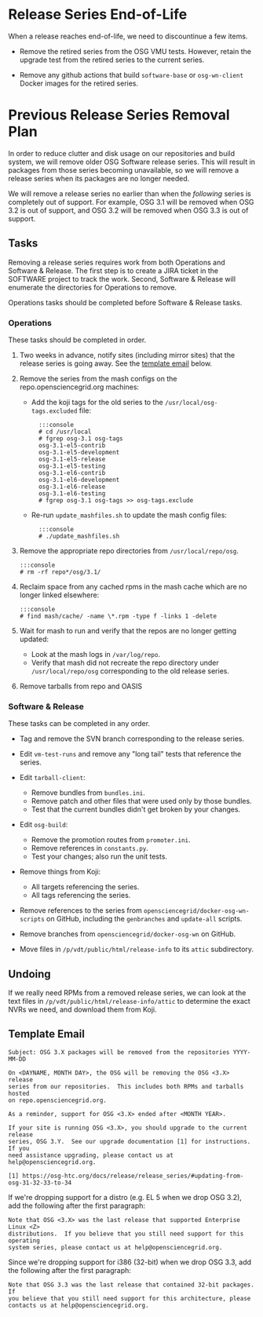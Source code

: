 Release Series End-of-Life
==========================

When a release reaches end-of-life, we need to discountinue a few items.

-   Remove the retired series from the OSG VMU tests. However, retain the upgrade test from the retired series
    to the current series.

-   Remove any github actions that build `software-base` or `osg-wn-client` Docker images for the retired series.

Previous Release Series Removal Plan
====================================

In order to reduce clutter and disk usage on our repositories and build system,
we will remove older OSG Software release series.  This will result in packages
from those series becoming unavailable, so we will remove a release series when
its packages are no longer needed.

We will remove a release series no earlier than when the _following_ series is completely out of support.
For example, OSG 3.1 will be removed when OSG 3.2 is out of support, and OSG 3.2 will be removed when OSG 3.3 is out of
support.


Tasks
-----

Removing a release series requires work from both Operations and Software &
Release.  The first step is to create a JIRA ticket in the SOFTWARE project to
track the work.  Second, Software & Release will enumerate the directories for
Operations to remove.

Operations tasks should be completed before Software & Release tasks.


### Operations

These tasks should be completed in order.

1.  Two weeks in advance, notify sites (including mirror sites) that the
    release series is going away.  See the [template email](#template-email)
    below.

2.  Remove the series from the mash configs on the repo.opensciencegrid.org machines:

    - Add the koji tags for the old series to the `/usr/local/osg-tags.excluded` file:

            :::console
            # cd /usr/local
            # fgrep osg-3.1 osg-tags
            osg-3.1-el5-contrib
            osg-3.1-el5-development
            osg-3.1-el5-release
            osg-3.1-el5-testing
            osg-3.1-el6-contrib
            osg-3.1-el6-development
            osg-3.1-el6-release
            osg-3.1-el6-testing
            # fgrep osg-3.1 osg-tags >> osg-tags.exclude

    - Re-run `update_mashfiles.sh` to update the mash config files:

            :::console
            # ./update_mashfiles.sh

3.  Remove the appropriate repo directories from `/usr/local/repo/osg`.

        :::console
        # rm -rf repo*/osg/3.1/

4.  Reclaim space from any cached rpms in the mash cache which are no longer linked elsewhere:

        :::console
        # find mash/cache/ -name \*.rpm -type f -links 1 -delete

5.  Wait for mash to run and verify that the repos are no longer getting
    updated:

    -  Look at the mash logs in `/var/log/repo`.
    -  Verify that mash did not recreate the repo directory under
       `/usr/local/repo/osg` corresponding to the old release series.

1.  Remove tarballs from repo and OASIS

### Software & Release

These tasks can be completed in any order.

- Tag and remove the SVN branch corresponding to the release series.

- Edit `vm-test-runs` and remove any "long tail" tests that reference the
  series.

- Edit `tarball-client`:

    - Remove bundles from `bundles.ini`.
    - Remove patch and other files that were used only by those bundles.
    - Test that the current bundles didn't get broken by your changes.

- Edit `osg-build`:

    - Remove the promotion routes from `promoter.ini`.
    - Remove references in `constants.py`.
    - Test your changes; also run the unit tests.

- Remove things from Koji:

    - All targets referencing the series.
    - All tags referencing the series.

- Remove references to the series from `opensciencegrid/docker-osg-wn-scripts`
  on GitHub, including the `genbranches` and `update-all` scripts.

- Remove branches from `opensciencegrid/docker-osg-wn` on GitHub.

- Move files in `/p/vdt/public/html/release-info` to its `attic` subdirectory.


Undoing
-------

If we really need RPMs from a removed release series, we can look at the text
files in `/p/vdt/public/html/release-info/attic` to determine the exact NVRs we
need, and download them from Koji.



Template Email
--------------

```
Subject: OSG 3.X packages will be removed from the repositories YYYY-MM-DD
```

```
On <DAYNAME, MONTH DAY>, the OSG will be removing the OSG <3.X> release
series from our repositories.  This includes both RPMs and tarballs hosted
on repo.opensciencegrid.org.

As a reminder, support for OSG <3.X> ended after <MONTH YEAR>.

If your site is running OSG <3.X>, you should upgrade to the current release
series, OSG 3.Y.  See our upgrade documentation [1] for instructions.  If you
need assistance upgrading, please contact us at help@opensciencegrid.org.

[1] https://osg-htc.org/docs/release/release_series/#updating-from-osg-31-32-33-to-34
```

If we're dropping support for a distro (e.g. EL 5 when we drop OSG 3.2), add
the following after the first paragraph:

```
Note that OSG <3.X> was the last release that supported Enterprise Linux <Z>
distributions.  If you believe that you still need support for this operating
system series, please contact us at help@opensciencegrid.org.
```

Since we're dropping support for i386 (32-bit) when we drop OSG 3.3, add the
following after the first paragraph:

```
Note that OSG 3.3 was the last release that contained 32-bit packages.  If
you believe that you still need support for this architecture, please
contacts us at help@opensciencegrid.org.
```
